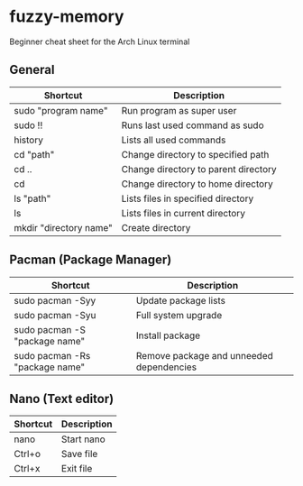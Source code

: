 # fuzzy-memory
Beginner cheat sheet for the Arch Linux terminal

## General
Shortcut | Description
---|---
sudo "program name" | Run program as super user
sudo !! | Runs last used command as sudo
history | Lists all used commands
cd "path" | Change directory to specified path
cd .. | Change directory to parent directory
cd | Change directory to home directory
ls "path" | Lists files in specified directory
ls | Lists files in current directory
mkdir "directory name" | Create directory

## Pacman (Package Manager)
Shortcut | Description 
---|---
sudo pacman -Syy | Update package lists 
sudo pacman -Syu | Full system upgrade
sudo pacman -S "package name" | Install package
sudo pacman -Rs "package name" | Remove package and unneeded dependencies

## Nano (Text editor)
Shortcut | Description 
---|---
nano | Start nano
Ctrl+o | Save file
Ctrl+x | Exit file
